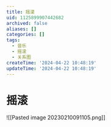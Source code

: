 ```yaml
---
title: 摇滚
uid: 1125899907442682
archived: false
aliases: []
categories: []
tags:
  - 音乐
  - 摇滚
  - 关系图
createTime: '2024-04-22 10:48:19'
updateTime: '2024-04-22 10:48:19'
---
```


# 摇滚

![[Pasted image 20230210091105.png]]
